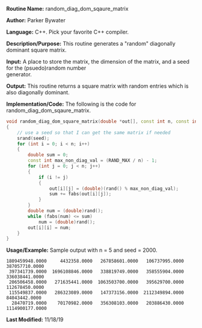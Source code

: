 **Routine Name:** random\_diag\_dom\_sqaure\_matrix 

**Author:** Parker Bywater

**Language:** C++. Pick your favorite C++ compiler. 

**Description/Purpose:** This routine generates a "random" diagonally dominant square matrix.  

**Input:** A place to store the matrix, the dimension of the matrix, and a seed for the (psuedo)random number  
generator. 
 
**Output:** This routine returns a square matrix with random entries which is also diagonally dominant. 

**Implementation/Code:** The following is the code for random\_diag\_dom\_sqaure\_matrix. 
   
```C++  
void random_diag_dom_square_matrix(double *out[], const int n, const int seed)
{
    // use a seed so that I can get the same matrix if needed 
    srand(seed); 
    for (int i = 0; i < n; i++)
    {
        double sum = 0; 
        const int max_non_diag_val = (RAND_MAX / n) - 1; 
        for (int j = 0; j < n; j++)
        {
            if (i != j)
            {
                out[i][j] = (double)(rand() % max_non_diag_val);
                sum += fabs(out[i][j]); 
            }
        }
        double num = (double)rand();
        while (fabs(num) <= sum) 
            num = (double)rand(); 
        out[i][i] = num; 
    }
}
```

**Usage/Example:** Sample output with n = 5 and seed = 2000.   

    1809459948.0000     4432358.0000   267858601.0000   106737995.0000   387057710.0000
     397341739.0000  1696108846.0000   338819749.0000   358555904.0000   336038441.0000
     206506458.0000   271635441.0000  1063503700.0000   395629700.0000   112678450.0000
     115549837.0000   286323089.0000   147373156.0000  2112349894.0000    84043442.0000
      28470719.0000    70170982.0000   356308103.0000   203886430.0000  1114900177.0000
    

**Last Modified:** 11/18/19 
